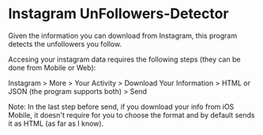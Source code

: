 # Instagram UnFollowers-Detector

Given the information you can download from Instagram, this program detects the unfollowers you follow.

Accesing your instagram data requires the following steps (they can be done from Mobile or Web):

Instagram > More > Your Activity > Download Your Information > HTML or JSON (the program supports both) > Send



Note: In the last step before send, if you download your info from iOS Mobile, it doesn't require for you to choose the format and by default sends it as HTML (as far as I know).

